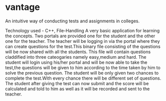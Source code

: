 # vantage
An intuitive way of conducting tests and assignments in colleges.

Technology used - C++, File-Handling
A very basic application for learning the concepts.
Two portals are provided one for the student and the other one for the teacher.
The teacher will be logging in via the portal where they can create questions for the test.This binary file consisting of the questions will be now shared with all the students.
This file will contain questions claddified into three cateogaries namely easy,medium and hard.
The student will login using his/her portal and will be now able to take the test,the questions will be given to him according to the time taken by him to solve the previous question.
The student will be only given two chances to complete the test.With every chance there will be different set of questions.
The student after giving the test can now submit and the score will be calculated and told to him as well as it will be recorded and sent to the teacher.

